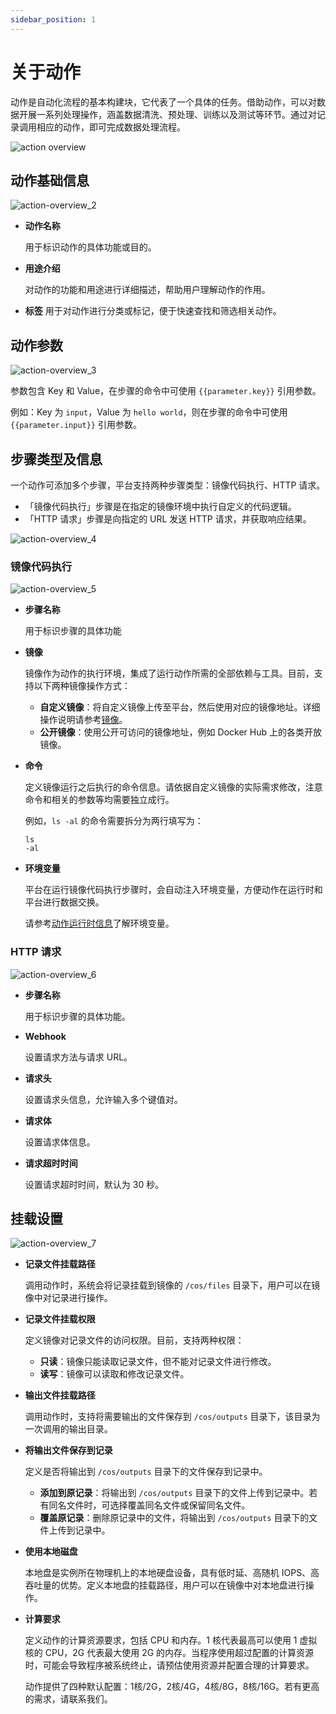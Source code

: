 ```yaml
---
sidebar_position: 1
---
```


# 关于动作

动作是自动化流程的基本构建块，它代表了一个具体的任务。借助动作，可以对数据开展一系列处理操作，涵盖数据清洗、预处理、训练以及测试等环节。通过对记录调用相应的动作，即可完成数据处理流程。

![action overview](./img/action-overview_1.png)

## 动作基础信息

![action-overview_2](./img/action-overview_2.png)

- **动作名称**

  用于标识动作的具体功能或目的。

- **用途介绍**

  对动作的功能和用途进行详细描述，帮助用户理解动作的作用。

- **标签**
  用于对动作进行分类或标记，便于快速查找和筛选相关动作。

## 动作参数

![action-overview_3](./img/action-overview_3.png)

参数包含 Key 和 Value，在步骤的命令中可使用 `{{parameter.key}}` 引用参数。

例如：Key 为 `input`，Value 为 `hello world`，则在步骤的命令中可使用 `{{parameter.input}}` 引用参数。

## 步骤类型及信息

一个动作可添加多个步骤，平台支持两种步骤类型：镜像代码执行、HTTP 请求。

- 「镜像代码执行」步骤是在指定的镜像环境中执行自定义的代码逻辑。
- 「HTTP 请求」步骤是向指定的 URL 发送 HTTP 请求，并获取响应结果。

![action-overview_4](./img/action-overview_4.png)

### 镜像代码执行

![action-overview_5](./img/action-overview_5.png)

- **步骤名称**

  用于标识步骤的具体功能

- **镜像**

  镜像作为动作的执行环境，集成了运行动作所需的全部依赖与工具。目前，支持以下两种镜像操作方式：
  - **自定义镜像**：将自定义镜像上传至平台，然后使用对应的镜像地址。详细操作说明请参考[镜像](../../image/1-about-docker-image.md)。
  - **公开镜像**：使用公开可访问的镜像地址，例如 Docker Hub 上的各类开放镜像。

- **命令**

  定义镜像运行之后执行的命令信息。请依据自定义镜像的实际需求修改，注意命令和相关的参数等均需要独立成行。

  例如，`ls -al` 的命令需要拆分为两行填写为：

  ```
  ls
  -al
  ```

- **环境变量**

  平台在运行镜像代码执行步骤时，会自动注入环境变量，方便动作在运行时和平台进行数据交换。

  请参考[动作运行时信息](./3-action-runtime.md#environment-variables)了解环境变量。

### HTTP 请求

![action-overview_6](./img/action-overview_6.png)

- **步骤名称**

  用于标识步骤的具体功能。

- **Webhook**

  设置请求方法与请求 URL。

- **请求头**

  设置请求头信息，允许输入多个键值对。

- **请求体**

  设置请求体信息。

- **请求超时时间**

  设置请求超时时间，默认为 30 秒。

## 挂载设置

![action-overview_7](./img/action-overview_7.png)

- **记录文件挂载路径**

  调用动作时，系统会将记录挂载到镜像的 `/cos/files` 目录下，用户可以在镜像中对记录进行操作。

- **记录文件挂载权限**

  定义镜像对记录文件的访问权限。目前，支持两种权限：
  - **只读**：镜像只能读取记录文件，但不能对记录文件进行修改。
  - **读写**：镜像可以读取和修改记录文件。

- **输出文件挂载路径**

  调用动作时，支持将需要输出的文件保存到 `/cos/outputs` 目录下，该目录为一次调用的输出目录。

- **将输出文件保存到记录**

  定义是否将输出到 `/cos/outputs` 目录下的文件保存到记录中。
  - **添加到原记录**：将输出到 `/cos/outputs` 目录下的文件上传到记录中。若有同名文件时，可选择覆盖同名文件或保留同名文件。
  - **覆盖原记录**：删除原记录中的文件，将输出到 `/cos/outputs` 目录下的文件上传到记录中。

- **使用本地磁盘**

  本地盘是实例所在物理机上的本地硬盘设备，具有低时延、高随机 IOPS、高吞吐量的优势。定义本地盘的挂载路径，用户可以在镜像中对本地盘进行操作。

- **计算要求**

  定义动作的计算资源要求，包括 CPU 和内存。1 核代表最高可以使用 1 虚拟核的 CPU，2G 代表最大使用 2G 的内存。当程序使用超过配置的计算资源时，可能会导致程序被系统终止，请预估使用资源并配置合理的计算要求。

  动作提供了四种默认配置：1核/2G，2核/4G，4核/8G，8核/16G。若有更高的需求，请联系我们。
